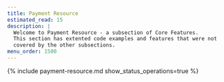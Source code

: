 ```yaml
---
title: Payment Resource
estimated_read: 15
description: |
  Welcome to Payment Resource - a subsection of Core Features.
  This section has extented code examples and features that were not
  covered by the other subsections.
menu_order: 1500
---
```


{% include payment-resource.md show_status_operations=true %}
